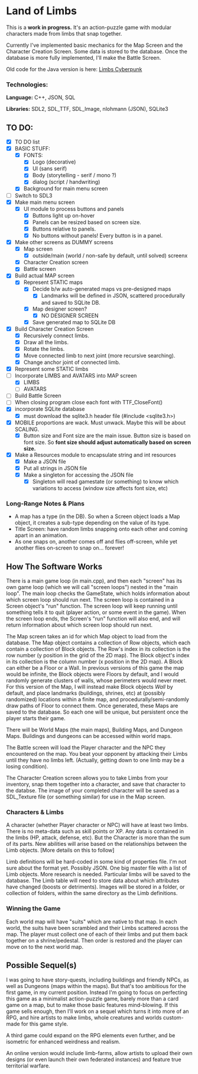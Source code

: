 # Land of Limbs

This is a **work in progress.** It's an action-puzzle game with modular characters made from limbs that snap together.

Currently I've implemented basic mechanics for the Map Screen and the Character Creation Screen. Some data is stored to the database. Once the database is more fully implemented, I'll make the Battle Screen.

Old code for the Java version is here: [Limbs Cyberpunk](https://github.com/PattMayne/LimbsCyberpunk)

### Technologies:

**Language:** C++, JSON, SQL

**Libraries:** SDL2, SDL_TTF, SDL_Image, nlohmann (JSON), SQLite3
 
## TO DO:

- [x] TO DO list
- [x] BASIC STUFF:
    - [x] FONTS:
        - [x] Logo (decorative)
        - [x] UI (sans serif)
        - [x] Body (storytelling - serif / mono ?)
        - [x] dialog (script / handwriting)
    - [x] Background for main menu screen
- [ ] Switch to SDL3
- [x] Make main menu screen
  - [x] UI module to process buttons and panels
    - [x] Buttons light up on-hover
    - [x] Panels can be resized based on screen size.
    - [x] Buttons relative to panels.
    - [x] No buttons without panels! Every button is in a panel.
- [x] Make other screens as DUMMY screens
  - [x] Map screen
    - [x] outside/main (world / non-safe by default, until solved) screenx
  - [x] Character Creation screen
  - [x] Battle screen
- [x] Build actual MAP screen
  - [x] Represent STATIC maps
    - [x] Decide b/w auto-generated maps vs pre-designed maps
        - [x] Landmarks will be defined in JSON, scattered procedurally and saved to SQLite DB.
    - [x] Map designer screen?
        - [x] NO DESIGNER SCREEN
    - [x] Save generated map to SQLite DB
- [x] Build Character Creation Screen
    - [x] Recursively connect limbs.
    - [x] Draw all the limbs.
    - [x] Rotate the limbs.
    - [x] Move connected limb to next joint (more recursive searching).
    - [x] Change anchor joint of connected limb.
- [x] Represent some STATIC limbs
- [ ] Incorporate LIMBS and AVATARS into MAP screen
    - [x] LIMBS
    - [ ] AVATARS
- [ ] Build Battle Screen
- [ ] When closing program close each font with TTF_CloseFont()
- [x] incorporate SQLite database
    - [x] must download the sqlite3.h header file (#include <sqlite3.h>)
- [x] MOBILE proportions are wack. Must unwack. Maybe this will be about SCALING.
    - [x] Button size and Font size are the main issue. Button size is based on font size. So **font size should adjust automatically based on screen size.**
- [x] Make a Resources module to encapsulate string and int resources
    - [x] Make a JSON file
    - [x] Put all strings in JSON file
    - [x] Make a singleton for accessing the JSON file
        - [x] Singleton will read gamestate (or something) to know which variations to access (window size affects font size, etc)

### Long-Range Notes & Plans

* A map has a type (in the DB). So when a Screen object loads a Map object, it creates a sub-type depending on the value of its type.
* Title Screen: have random limbs snapping onto each other and coming apart in an animation.
*   As one snaps on, another comes off and flies off-screen, while yet another flies on-screen to snap on... forever!


## How The Software Works

There is a main game loop (in main.cpp), and then each "screen" has its own game loop (which we will call "screen loops") nested in the "main loop".
The main loop checks the GameState, which holds information about which screen loop should run next. The screen loop is contained in a Screen object's "run" function. The screen loop will keep running until something tells it to quit (player action, or some event in the game). When the screen loop ends, the Screen's "run" function will also end, and will return information about which screen loop should run next.

The Map screen takes an id for which Map object to load from the database. The Map object contains a collection of Row objects, which each contain a collection of Block objects. The Row's index in its collection is the row number (y position in the grid of the 2D map). The Block object's index in its collection is the column number (x position in the 2D map). A Block can either be a Floor or a Wall. In previous versions of this game the map would be infinite, the Block objects were Floors by default, and I would randomly generate clusters of walls, whose perimeters would never meet. For this version of the Map, I will instead make Block objects *Wall* by default, and place landmarks (buildings, shrines, etc) at (possibly randomized) locations within a finite map, and procedurally/semi-randomly draw paths of Floor to connect them. Once generated, these Maps are saved to the database. So each one will be unique, but persistent once the player starts their game.

There will be World Maps (the main maps), Building Maps, and Dungeon Maps. Buildings and dungeons can be accessed within world maps.

The Battle screen will load the Player character and the NPC they encountered on the map. You beat your opponent by attacking their Limbs until they have no limbs left. (Actually, getting down to one limb may be a losing condition).

The Character Creation screen allows you to take Limbs from your inventory, snap them together into a character, and save that character to the databse. The image of your completed character will be saved as a SDL_Texture file (or something similar) for use in the Map screen.

### Characters & Limbs

A character (whether Player character or NPC) will have at least two limbs. There is no meta-data such as skill points or XP. Any data is contained in the limbs (HP, attack, defense, etc). But the Character is more than the sum of its parts. New abilities will arise based on the relationships between the Limb objects. [More details on this to follow]

Limb definitions will be hard-coded in some kind of properties file. I'm not sure about the format yet. Possibly JSON. One big master file with a list of Limb objects. More research is needed. Particular limbs will be saved to the database. The Limb table will need to store data about which attributes have changed (boosts or detriments). Images will be stored in a folder, or collection of folders, within the same directory as the Limb definitions.

### Winning the Game

Each world map will have "suits" which are native to that map. In each world, the suits have been scrambled and their Limbs scattered across the map. The player must collect one of each of their limbs and put them back together on a shrine/pedestal. Then order is restored and the player can move on to the next world map.


## Possible Sequel(s)

I was going to have story-quests, including buildings and friendly NPCs, as well as Dungeons (maps within the maps). But that's too ambitious for the first game, in my current position. Instead I'm going to focus on perfecting this game as a minimalist action-puzzle game, barely more than a card game on a map, but to make those basic features mind-blowing. If this game sells enough, then I'll work on a sequel which turns it into more of an RPG, and hire artists to make limbs, whole creatures and worlds custom-made for this game style.

A third game could expand on the RPG elements even further, and be isometric for enhanced weirdness and realism.

An online version would include limb-farms, allow artists to upload their own designs (or even launch their own federated instances) and feature true territorial warfare.